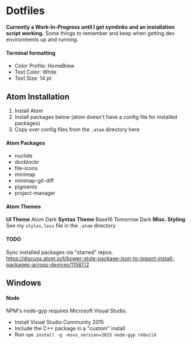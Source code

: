 # Dotfiles
**Currently a Work-In-Progress until I get symlinks and an installation script working.**
Some things to remember and keep when getting dev environments up and running.

#### Terminal formatting
- Color Profile: HomeBrew
- Text Color: White
- Text Size: 14 pt

## Atom Installation
1) Install Atom <br>
2) Install packages below (atom doesn't have a config file for installed packages) <br>
3) Copy over config files from the `.atom` directory here <br>
#### Atom Packages
- nuclide
- docblockr
- file-icons
- minimap
- minimap-git-diff
- pigments
- project-manager
#### Atom Themes
**UI Theme**
Atom Dark
**Syntax Theme**
Base16 Tomorrow Dark
**Misc. Styling**
See my `styles.less` file in the `.atom` directory
#### TODO
Sync installed packages via "starred" repos.
https://discuss.atom.io/t/bower-style-package-json-to-import-install-packages-across-devices/11587/2

## Windows
#### Node
NPM's node-gyp requires Microsoft Visual Studio.
- Install Visual Studio Community 2015
 - Include the C++ package in a "custom" install
- Run `npm install -g -msvs_version=2015 node-gyp rebuild`
